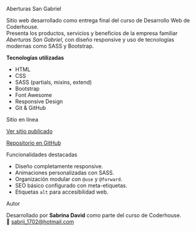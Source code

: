 Aberturas San Gabriel

Sitio web desarrollado como entrega final del curso de Desarrollo Web de Coderhouse.  
Presenta los productos, servicios y beneficios de la empresa familiar *Aberturas San Gabriel*, con diseño responsive y uso de tecnologías modernas como SASS y Bootstrap.

 **Tecnologías utilizadas**
- HTML
- CSS
- SASS (partials, mixins, extend)
- Bootstrap 
- Font Awesome
- Responsive Design
- Git & GitHub


Sitio en línea

[Ver sitio publicado](.........)

[Repositorio en GitHub](.........)


Funcionalidades destacadas

- Diseño completamente responsive.
- Animaciones personalizadas con SASS.
- Organización modular con `@use` y `@forward`.
- SEO básico configurado con meta-etiquetas.
- Etiquetas `alt` para accesibilidad web.

Autor

Desarrollado por **Sabrina David** como parte del curso de Coderhouse.  
📧 sabrii_1702@hotmail.com



